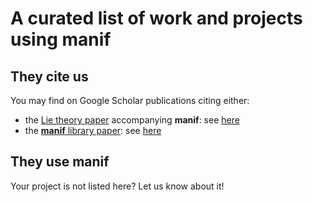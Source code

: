 # A curated list of work and projects using **manif**

## They cite us

You may find on Google Scholar publications citing either:

- the [Lie theory paper][jsola18] accompanying **manif**: see [here][jsola18-scholar]
- the [**manif** library paper][deray20]: see [here][deray20-scholar]

## They use **manif**

Your project is not listed here? Let us know about it!

[//]: # (URLs)

[jsola18]: http://arxiv.org/abs/1812.01537
[jsola18-scholar]: https://scholar.google.com/scholar?oi=bibs&cites=16456301708818968338
[deray20]: https://joss.theoj.org/papers/10.21105/joss.01371
[deray20-scholar]: https://scholar.google.fr/scholar?oi=bibs&hl=fr&cites=1235228860941456363
